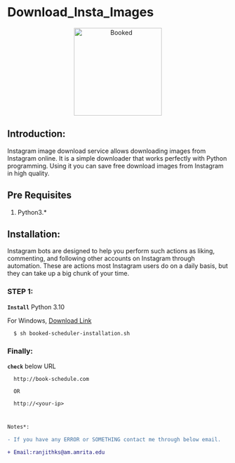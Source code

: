 # Download_Insta_Images


<p align="center">
  <img width="200" src="https://upload.wikimedia.org/wikipedia/commons/9/95/Instagram_logo_2022.svg" alt="Booked">
  </p>


## Introduction: 

  Instagram image download service allows downloading images from Instagram online. It is a simple downloader that works perfectly with Python programming. Using it you can save free download images from Instagram in high quality.

## Pre Requisites

1. Python3.*

 
## Installation:

  Instagram bots are designed to help you perform such actions as liking, commenting, and following other accounts on Instagram through automation. These are actions most Instagram users do on a daily basis, but they can take up a big chunk of your time.
  
### STEP 1:

  <strong>```Install```</strong> Python 3.10
  
  For Windows, <a href="https://www.python.org/downloads/" target="_blank">Download Link</a>
  
```
  $ sh booked-scheduler-installation.sh
```

### Finally:


  <strong>```check```</strong> below URL
  
```
  http://book-schedule.com

  OR 
  
  http://<your-ip>
```


#

```diff
Notes*:

- If you have any ERROR or SOMETHING contact me through below email.

+ Email:ranjithks@am.amrita.edu

```
